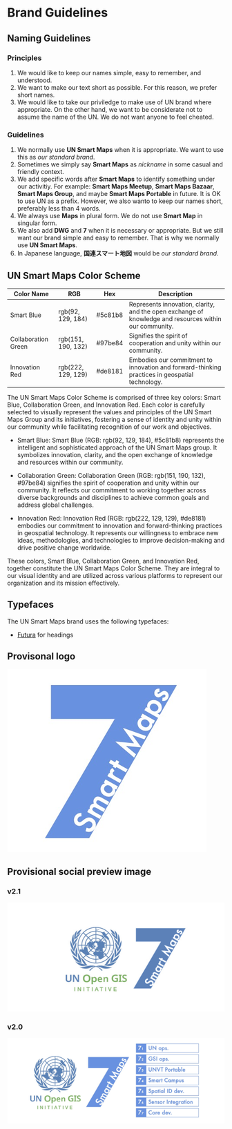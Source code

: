 # Brand Guidelines

## Naming Guidelines

### Principles
1. We would like to keep our names simple, easy to remember, and understood. 
2. We want to make our text short as possible. For this reason, we prefer short names. 
3. We would like to take our priviledge to make use of UN brand where appropriate. On the other hand, we want to be considerate not to assume the name of the UN. We do not want anyone to feel cheated. 

### Guidelines

1. We normally use **UN Smart Maps** when it is appropriate. We want to use this as *our standard brand*. 
2. Sometimes we simply say **Smart Maps** as _nickname_ in some casual and friendly context. 
3. We add specific words after **Smart Maps** to identify something under our activitiy. For example: **Smart Maps Meetup**, **Smart Maps Bazaar**, **Smart Maps Group**, and maybe **Smart Maps Portable** in future. It is OK to use UN as a prefix. However, we also wanto to keep our names short, preferably less than 4 words. 
4. We always use **Maps** in plural form. We do not use **Smart Map** in singular form. 
5. We also add **DWG** and **7** when it is necessary or appropriate. But we still want our brand simple and easy to remember. That is why we normally use **UN Smart Maps**. 
6. In Japanese language, **国連スマート地図** would be *our standard brand*.


## UN Smart Maps Color Scheme

| Color Name | RGB | Hex | Description |
|------------|-----|-----|-------------|
| Smart Blue | rgb(92, 129, 184) | #5c81b8 | Represents innovation, clarity, and the open exchange of knowledge and resources within our community. |
| Collaboration Green | rgb(151, 190, 132) | #97be84 | Signifies the spirit of cooperation and unity within our community. |
| Innovation Red | rgb(222, 129, 129) | #de8181 | Embodies our commitment to innovation and forward-thinking practices in geospatial technology. |

The UN Smart Maps Color Scheme is comprised of three key colors: Smart Blue, Collaboration Green, and Innovation Red. Each color is carefully selected to visually represent the values and principles of the UN Smart Maps Group and its initiatives, fostering a sense of identity and unity within our community while facilitating recognition of our work and objectives.

- Smart Blue: Smart Blue (RGB: rgb(92, 129, 184), #5c81b8) represents the intelligent and sophisticated approach of the UN Smart Maps group. It symbolizes innovation, clarity, and the open exchange of knowledge and resources within our community.

- Collaboration Green: Collaboration Green (RGB: rgb(151, 190, 132), #97be84) signifies the spirit of cooperation and unity within our community. It reflects our commitment to working together across diverse backgrounds and disciplines to achieve common goals and address global challenges.

- Innovation Red: Innovation Red (RGB: rgb(222, 129, 129), #de8181) embodies our commitment to innovation and forward-thinking practices in geospatial technology. It represents our willingness to embrace new ideas, methodologies, and technologies to improve decision-making and drive positive change worldwide.

These colors, Smart Blue, Collaboration Green, and Innovation Red, together constitute the UN Smart Maps Color Scheme. They are integral to our visual identity and are utilized across various platforms to represent our organization and its mission effectively.

## Typefaces

The UN Smart Maps brand uses the following typefaces:
- [Futura](https://fonts.adobe.com/fonts/futura-pt) for headings

## Provisonal logo
![provisional logo 2](./media/dwg7-provisional-logo-2.jpg)

## Provisional social preview image

### v2.1
![social preview image 2.1](./media/dwg7-provisional-social-preview-image-2-1.png)

### v2.0

![social preview image 2.0](./media/dwg7-provisional-social-preview-image-2-0.jpg)
